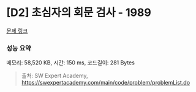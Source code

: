 # [D2] 초심자의 회문 검사 - 1989 

[문제 링크](https://swexpertacademy.com/main/code/problem/problemDetail.do?contestProbId=AV5PyTLqAf4DFAUq) 

### 성능 요약

메모리: 58,520 KB, 시간: 150 ms, 코드길이: 281 Bytes



> 출처: SW Expert Academy, https://swexpertacademy.com/main/code/problem/problemList.do